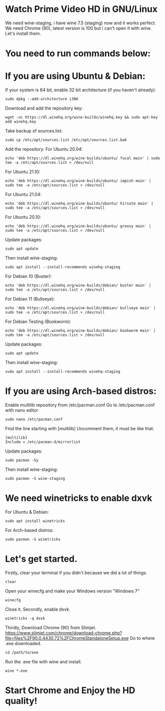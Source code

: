 # Watch Prime Video HD in GNU/Linux
We need wine-staging, i have wine 7.5 (staging) now and it works perfect.
We need Chrome (90), latest version is 100 but i can't open it with wine.
Let's install them.
# You need to run commands below:
# If you are using Ubuntu & Debian:
If your system is 64 bit, enable 32 bit architecture (if you haven't already):
```
sudo dpkg --add-architecture i386 
```
Download and add the repository key: 
```
wget -nc https://dl.winehq.org/wine-builds/winehq.key && sudo apt-key add winehq.key
```
Take backup of sources.list:
```
sudo cp /etc/apt/sources.list /etc/apt/sources.list.bak
```
Add the repository: 
For Ubuntu 20.04: 
```
echo 'deb https://dl.winehq.org/wine-builds/ubuntu/ focal main' | sudo tee -a /etc/apt/sources.list > /dev/null
```
For Ubuntu 21.10:
```
echo 'deb https://dl.winehq.org/wine-builds/ubuntu/ impish main' | sudo tee -a /etc/apt/sources.list > /dev/null
```
For Ubuntu 21.04:
```
echo 'deb https://dl.winehq.org/wine-builds/ubuntu/ hirsute main' | sudo tee -a /etc/apt/sources.list > /dev/null
```
For Ubuntu 20.10:
```
echo 'deb https://dl.winehq.org/wine-builds/ubuntu/ groovy main' | sudo tee -a /etc/apt/sources.list > /dev/null
```
Update packages: 
```
sudo apt update
```
Then install wine-staging:
```
sudo apt install --install-recommends winehq-staging
```
For Debian 10 (Buster):
```
echo 'deb https://dl.winehq.org/wine-builds/debian/ buster main' | sudo tee -a /etc/apt/sources.list > /dev/null
```
For Debian 11 (Bullseye):
```
echo 'deb https://dl.winehq.org/wine-builds/debian/ bullseye main' | sudo tee -a /etc/apt/sources.list > /dev/null
```
For Debian Testing (Bookworm):
```
echo 'deb https://dl.winehq.org/wine-builds/debian/ bookworm main' | sudo tee -a /etc/apt/sources.list > /dev/null
```
Update packages: 
```
sudo apt update
```
Then install wine-staging:
```
sudo apt install --install-recommends winehq-staging
```
# If you are using Arch-based distros:
Enable multilib repository from /etc/pacman.conf
Go to /etc/pacman.conf with nano editor
```
sudo nano /etc/pacman.conf
```
Find the line starting with [multilib]
Uncomment them, it must be like that:
```
[multilib]
Include = /etc/pacman.d/mirrorlist
```
Update packages:
```
sudo pacman -Sy
```
Then install wine-staging:
```
sudo pacman -S wine-staging
```
# We need winetricks to enable dxvk
For Ubuntu & Debian:
```
sudo apt install winetricks
```
For Arch-based distros:
```
sudo pacman -S winetricks
```
# Let's get started.
Firstly, clear your terminal if you didn't because we did a lot of things.
```
clear
```
Open your winecfg and make your Windows version "Windows 7"
```
winecfg
```
Close it.
Secondly, enable dxvk.
```
winetricks -q dxvk
```
Thirdly, Download Chrome (90) from Slimjet.
https://www.slimjet.com/chrome/download-chrome.php?file=files%2F90.0.4430.72%2FChromeStandaloneSetup.exe
Go to where .exe downloaded.
```
cd /path/to/exe
```
Run the .exe file with wine and install.
```
wine *.exe
```
# Start Chrome and Enjoy the HD quality!
